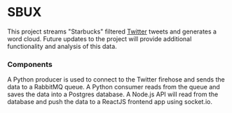 # SBUX

This project streams "Starbucks" filtered [Twitter](https://twitter.com/) tweets and generates a word cloud. Future updates to the project will provide additional functionality and analysis of this data.

### Components

A Python producer is used to connect to the Twitter firehose and sends the data to a RabbitMQ queue. A Python consumer reads from the queue and saves the data into a Postgres database. A Node.js API will read from the database and push the data to a ReactJS frontend app using socket.io.